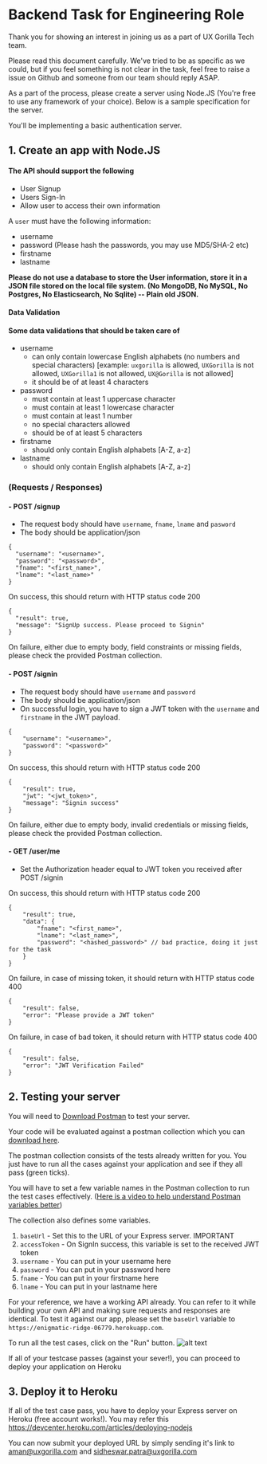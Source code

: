 # Backend Task for Engineering Role

Thank you for showing an interest in joining us as a part of UX Gorilla Tech team. 

Please read this document carefully. We've tried to be as specific as we could, but if you feel something is not clear in the task, feel free to raise a issue on Github and someone from our team should reply ASAP.

As a part of the process, please create a server using Node.JS (You're free to use any framework of your choice). Below is a sample specification for the server.

You'll be implementing a basic authentication server.

## 1. Create an app with Node.JS

 #### The API should support the following
- User Signup
- Users Sign-In
- Allow user to access their own information

A `user` must have the following information:
- username
- password (Please hash the passwords, you may use MD5/SHA-2 etc)
- firstname
- lastname

**Please do not use a database to store the User information, store it in a JSON file stored on the local file system. (No MongoDB, No MySQL, No Postgres, No Elasticsearch, No Sqlite) -- Plain old JSON.**



#### Data Validation

#### Some data validations that should be taken care of
- username
	- can only contain lowercase English alphabets (no numbers and special characters) [example: `uxgorilla` is allowed, `UXGorilla` is not allowed, `UXGorilla1` is not allowed, `UX@Gorilla` is not allowed]
	- it should be of at least 4 characters
- password
	- must contain at least 1 uppercase character
	- must contain at least 1 lowercase character
	- must contain at least 1 number
	- no special characters allowed
	- should be of at least 5 characters
- firstname
	- should only contain English alphabets [A-Z, a-z]
- lastname
	- should only contain English alphabets [A-Z, a-z]


### (Requests / Responses)
#### - POST /signup
- The request body should have `username`, `fname`, `lname` and `pasword`
- The body should be application/json
```
{
  "username": "<username>",
  "password": "<password>",
  "fname": "<first_name>",
  "lname": "<last_name>"
}
```
 On success, this should return with HTTP status code 200
```
{
  "result": true,
  "message": "SignUp success. Please proceed to Signin"
}
```
On failure,  either due to empty body, field constraints or missing fields, please check the provided Postman collection.

#### - POST /signin
- The request body should have `username` and `password`
- The body should be application/json
- On successful login, you have to sign a JWT token with the `username` and `firstname` in the JWT payload.
```
{
    "username": "<username>",
    "password": "<password>"
}
```
 On success, this should return with HTTP status code 200
```
{
    "result": true,
    "jwt": "<jwt_token>",
    "message": "Signin success"
}
```
On failure,  either due to empty body, invalid credentials or missing fields, please check the provided Postman collection.

#### - GET /user/me
- Set the Authorization header equal to JWT token you received after POST /signin

On success, this should return with HTTP status code 200
```
{
    "result": true,
    "data": {
        "fname": "<first_name>",
        "lname": "<last_name>",
        "password": "<hashed_password>" // bad practice, doing it just for the task
    }
}
```
On failure, in case of missing token, it should return with HTTP status code 400
```
{
    "result": false,
    "error": "Please provide a JWT token"
}
```
On failure, in case of bad token, it should return with HTTP status code 400
```
{
    "result": false,
    "error": "JWT Verification Failed"
}
```

## 2. Testing your server

You will need to [Download Postman](https://www.postman.com/downloads/) to test your server.

Your code will be evaluated against a postman collection which you can [download here](collection.json). 

The postman collection consists of the tests already written for you. You just have to run all the cases against your application and see if they all pass (green ticks).

You will have to set a few variable names in the Postman collection to run the test cases effectively. ([Here is a video to help understand Postman variables better](https://www.youtube.com/watch?v=ENNsL-XGLus)) 

The collection also defines some variables.
1. `baseUrl` - Set this to the URL of your Express server. IMPORTANT
2. `accessToken` - On SignIn success, this variable is set to the received JWT token
3. `username` - You can put in your username here
4. `password` - You can put in your password here
5. `fname` - You can put in your firstname here
6. `lname` - You can put in your lastname here

For your reference, we have a working API already. You can refer to it while building your own API and making sure requests and responses are identical. To test it against our app, please set the `baseUrl` variable to `https://enigmatic-ridge-06779.herokuapp.com`.

To run all the test cases, click on the "Run" button.
![alt text](https://i.imgur.com/R0HgY3l.png)

If all of your testcase passes (against your sever!), you can proceed to deploy your application on Heroku

## 3. Deploy it to Heroku
If all of the test case pass, you have to deploy your Express server on Heroku (free account works!). You may refer this https://devcenter.heroku.com/articles/deploying-nodejs

You can now submit your deployed URL by simply sending it's link to aman@uxgorilla.com and sidheswar.patra@uxgorilla.com